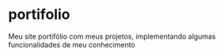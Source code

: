 # portifolio
 Meu site portifólio com meus projetos, implementando algumas funcionalidades de meu conhecimento
